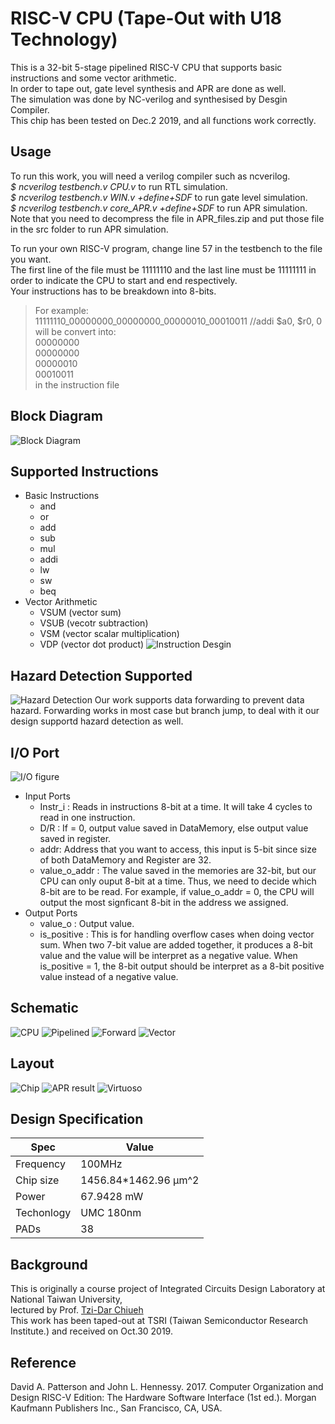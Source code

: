 RISC-V CPU (Tape-Out with U18 Technology)
==================
This is a 32-bit 5-stage pipelined RISC-V CPU that supports basic instructions and some vector arithmetic.  
In order to tape out, gate level synthesis and APR are done as well.  
The simulation was done by NC-verilog and synthesised by Desgin Compiler.  
This chip has been tested on Dec.2 2019, and all functions work correctly.

## Usage
To run this work, you will need a verilog compiler such as ncverilog.  
_$ ncverilog testbench.v CPU.v_ to run RTL simulation.  
_$ ncverilog testbench.v WIN.v +define+SDF_ to run gate level simulation.  
_$ ncverilog testbench.v core_APR.v +define+SDF_ to run APR simulation.  
Note that you need to decompress the file in APR_files.zip and put those file in the src folder to run APR simulation.  
 

To run your own RISC-V program, change line 57 in the testbench to the file you want.  
The first line of the file must be 11111110 and the last line must be 11111111 in order to indicate the CPU to start and end respectively.  
Your instructions has to be breakdown into 8-bits.  
>For example:  
>11111110_00000000_00000000_00000010_00010011 //addi $a0, $r0, 0  
>will be convert into:  
>00000000  
00000000  
00000010  
00010011  
in the instruction file
## Block Diagram
![Block Diagram](./pic/block_diagram.png)

## Supported Instructions

* Basic Instructions
	* and 
	* or
	* add 
	* sub 
	* mul 
	* addi 
	* lw
	* sw
	* beq 
* Vector Arithmetic
	* VSUM (vector sum)
	* VSUB (vecotr subtraction)
	* VSM  (vector scalar multiplication)
	* VDP  (vector dot product)
![Instruction Desgin](./pic/InstructionType.png)
  
 ## Hazard Detection Supported
 ![Hazard Detection](./pic/hazard.png)
 Our work supports data forwarding to prevent data hazard. Forwarding works in most case but branch jump, to deal with it our design supportd hazard detection as well.
  
  ## I/O Port
  ![I/O figure](./pic/IO.png)
  
* Input Ports
	* Instr_i : Reads in instructions 8-bit at a time. It will take 4 cycles to read in one instruction.
	* D/R : If = 0, output value saved in DataMemory, else output value saved in register.
 	* addr: Address that you want to access, this input is 5-bit since size of both DataMemory and Register are 32.
 	* value_o_addr : The value saved in the memories are 32-bit, but our CPU can only ouput 8-bit at a time. Thus, we need to decide which 8-bit are to be read. For example, if value_o_addr = 0, the CPU will output the most signficant 8-bit in the address we assigned.
* Output Ports
	* value_o : Output value.
  	* is_positive : This is for handling overflow cases when doing vector sum.  When two 7-bit value are added together, it produces a 8-bit value and the value will be interpret as a negative value. When is_positive = 1, the 8-bit output should be interpret as a 8-bit positive value instead of a negative value.
## Schematic
![CPU](./pic/CPU.png)
![Pipelined]( ./pic/IFID.png)
![Forward](./pic/EX.png)
![Vector](./pic/VALU.png)

## Layout
![Chip](./pic/ic_photo.png)
![APR result](./pic/APR.png)
![Virtuoso](./pic/layout.png)

## Design Specification

|  Spec    |   Value  |
|-----------|---|
| Frequency | 100MHz  |
| Chip size |  1456.84*1462.96 µm^2  |
|  Power    |  67.9428 mW |
|  Techonlogy | UMC 180nm |
| PADs | 38 |

## Background
This is originally a course project of Integrated Circuits Design Laboratory at National Taiwan University,  
lectured by Prof. [Tzi-Dar Chiueh](http://www.ee.ntu.edu.tw/profile?id=33)  
This work has been taped-out at TSRI (Taiwan Semiconductor Research Institute.) and received on Oct.30 2019.

## Reference 
David A. Patterson and John L. Hennessy. 2017. Computer Organization and Design RISC-V Edition: The Hardware Software Interface (1st ed.). Morgan Kaufmann Publishers Inc., San Francisco, CA, USA.
